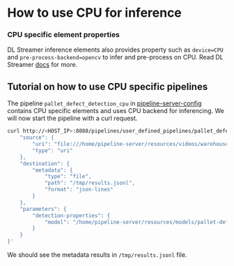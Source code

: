 # How to use CPU for inference

### CPU specific element properties
DL Streamer inference elements also provides property such as `device=CPU` and `pre-process-backend=opencv` to infer and pre-process on CPU. Read DL Streamer [docs](https://dlstreamer.github.io/dev_guide/model_preparation.html#model-pre-and-post-processing) for more.

## Tutorial on how to use CPU specific pipelines

The pipeline `pallet_defect_detection_cpu` in [pipeline-server-config](../../configs/pipeline-server-config.json) contains CPU specific elements and uses CPU backend for inferencing. We will now start the pipeline with a curl request.

```sh
curl http://<HOST_IP>:8080/pipelines/user_defined_pipelines/pallet_defect_detection_cpu -X POST -H 'Content-Type: application/json' -d '{
    "source": {
        "uri": "file:///home/pipeline-server/resources/videos/warehouse.avi",
        "type": "uri"
    },
    "destination": {
        "metadata": {
            "type": "file",
            "path": "/tmp/results.jsonl",
            "format": "json-lines"
        }
    },
    "parameters": {
        "detection-properties": {
            "model": "/home/pipeline-server/resources/models/pallet-defect-detection/deployment/Detection/model/model.xml"
        }
    }
}'
```

We should see the metadata results in `/tmp/results.jsonl` file.